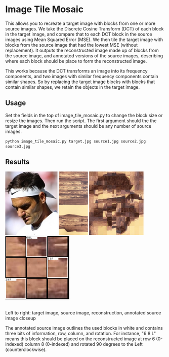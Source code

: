 
# Image Tile Mosaic

This allows you to recreate a target image with blocks from one or more source images. We take the Discrete Cosine Transform (DCT) of each block in the target image, and compare that to each DCT block in the source images using Mean Squared Error (MSE). We then tile the target image with blocks from the source image that had the lowest MSE (without replacement). It outputs the reconstructed image made up of blocks from the source image, and annotated versions of the source images, describing where each block should be place to form the reconstructed image. 

This works because the DCT transforms an image into its frequency components, and two images with similar frequency components contain similar shapes. So by replacing the target image blocks with blocks that contain similar shapes, we retain the objects in the target image. 

## Usage

Set the fields in the top of image_tile_mosaic.py to change the block size or resize the images. Then run the script. The first argument should the the target image and the next arguments should be any number of source images. 

```
python image_tile_mosaic.py target.jpg source1.jpg source2.jpg source3.jpg
```

## Results

<div float="left">
    <img src="./assets/target.jpg" alt="target" height="200">
    <img src="./assets/source.jpg" alt="source" height="200">
    <img src="./assets/reconstruction.png" alt="reconstruction" height="200">
    <img src="./assets/source_annotated_closeup.png" alt="source_annotated" height="200">
</div>
<br>

Left to right:
target image, source image, reconstruction, annotated source image closeup

The annotated source image outlines the used blocks in white and contains three bits of information, row, column, and rotation. For instance, "6 8 L" means this block should be placed on the reconstructed image at row 6 (0-indexed) column 8 (0-indexed) and rotated 90 degrees to the Left (counterclockwise). 

